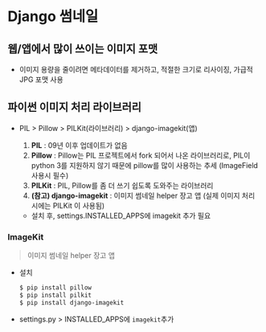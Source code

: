 # Django 썸네일



## 웹/앱에서 많이 쓰이는 이미지 포맷

- 이미지 용량을 줄이려면 메타데이터를 제거하고, 적절한 크기로 리사이징, 가급적 JPG 포맷 사용



## 파이썬 이미지 처리 라이브러리

- PIL > Pillow > PILKit(라이브러리) > django-imagekit(앱)

  1. **PIL** : 09년 이후 업데이트가 없음
  2. **Pillow** : Pillow는 PIL 프로젝트에서 fork 되어서 나온 라이브러리로, PIL이 python 3를 지원하지 않기 때문에 pillow를 많이 사용하는 추세 (ImageField 사용시 필수)
  3. **PILKit** : PIL, Pillow를 좀 더 쓰기 쉽도록 도와주는 라이브러리
  4. **(참고) django-imagekit** : 이미지 썸네일 helper 장고 앱 (실제 이미지 처리시에는 PILKit 이 사용됨)

  - 설치 후, settings.INSTALLED_APPS에 imagekit 추가 필요



### ImageKit

> 이미지 썸네일 helper 장고 앱



- 설치

  ```bash
  $ pip install pillow
  $ pip install pilkit
  $ pip install django-imagekit
  ```

  

- settings.py > INSTALLED_APPS에 `imagekit`추가 

  